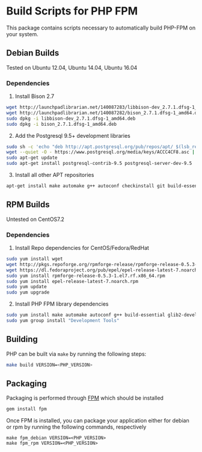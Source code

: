 # Build Scripts for PHP FPM

This package contains scripts necessary to automatically build PHP-FPM on your system.

## Debian Builds
Tested on Ubuntu 12.04, Ubuntu 14.04, Ubuntu 16.04

### Dependencies

1. Install Bison 2.7

```bash
wget http://launchpadlibrarian.net/140087283/libbison-dev_2.7.1.dfsg-1_amd64.deb
wget http://launchpadlibrarian.net/140087282/bison_2.7.1.dfsg-1_amd64.deb
sudo dpkg -i libbison-dev_2.7.1.dfsg-1_amd64.deb
sudo dpkg -i bison_2.7.1.dfsg-1_amd64.deb
```

2. Add the Postgresql 9.5+ development libraries

```bash
sudo sh -c 'echo "deb http://apt.postgresql.org/pub/repos/apt/ $(lsb_release -cs)-pgdg main" > /etc/apt/sources.list.d/pgdg.list'
wget --quiet -O - https://www.postgresql.org/media/keys/ACCC4CF8.asc | sudo apt-key add -
sudo apt-get update
sudo apt-get install postgresql-contrib-9.5 postgresql-server-dev-9.5
```

3. Install all other APT repositories

```bash
apt-get install make automake g++ autoconf checkinstall git build-essential libxml2-dev pkg-config libjpeg-turbo8-dev libpng12-dev libfreetype6-dev libicu-dev libmcrypt4 libmcrypt-dev libreadline6-dev libtool
```

## RPM Builds
Untested on CentOS7.2

### Dependencies

1. Install Repo dependencies for CentOS/Fedora/RedHat

```bash
sudo yum install wget
wget http://pkgs.repoforge.org/rpmforge-release/rpmforge-release-0.5.3-1.el7.rf.x86_64.rpm
wget https://dl.fedoraproject.org/pub/epel/epel-release-latest-7.noarch.rpm
sudo yum install rpmforge-release-0.5.3-1.el7.rf.x86_64.rpm 
sudo yum install epel-release-latest-7.noarch.rpm
sudo yum update
sudo yum upgrade
```

2. Install PHP FPM library dependencies

```bash
sudo yum install make automake autoconf g++ build-essential glib2-devel.x86_64 glibc-devel.x86_64 git libmcrypt-devel.x86_64 libmcrypt.x86_64 gcc libtool.x86_64 bison.x86_64 libxml2-devel.x86_64 libicu-devel.x86_64 gcc-c++.x86_64
sudo yum group install "Development Tools"
```

## Building

PHP can be built via `make` by running the following steps:

```bash
make build VERSION=<PHP_VERSION>
```

## Packaging

Packaging is performed through [FPM](https://github.com/jordansissel/fpm) which should be installed

```bash
gem install fpm
```

Once FPM is installed, you can package your application either for debian or rpm by running the following commands, respectively

```
make fpm_debian VERSION=<PHP_VERSION>
make fpm_rpm VERSION=<PHP_VERSION>
```

